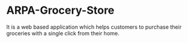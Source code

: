 # ARPA-Grocery-Store
It is a web based application which helps customers to purchase their groceries with a single click from their home.

